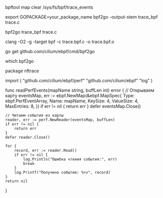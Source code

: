 bpftool map clear /sys/fs/bpf/trace_events


export GOPACKAGE=your_package_name
bpf2go -output-stem trace_bpf trace.c

bpf2go trace_bpf trace.c





clang -O2 -g -target bpf -c trace.bpf.c -o trace.bpf.o

go get github.com/cilium/ebpf/cmd/bpf2go

which bpf2go


package nftrace

import (
	"github.com/cilium/ebpf/perf"
	"github.com/cilium/ebpf"
	"log"
)

func readPerfEvents(mapName string, buffLen int) error {
	// Открываем карту
	eventsMap, err := ebpf.NewMap(&ebpf.MapSpec{
		Type:       ebpf.PerfEventArray,
		Name:       mapName,
		KeySize:    4,
		ValueSize:  4,
		MaxEntries: 8,
	})
	if err != nil {
		return err
	}
	defer eventsMap.Close()

	// Читаем события из карты
	reader, err := perf.NewReader(eventsMap, buffLen)
	if err != nil {
		return err
	}
	defer reader.Close()

	for {
		record, err := reader.Read()
		if err != nil {
			log.Println("Ошибка чтения события:", err)
			break
		}
		log.Printf("Получено событие: %+v", record)
	}
	return nil
}
